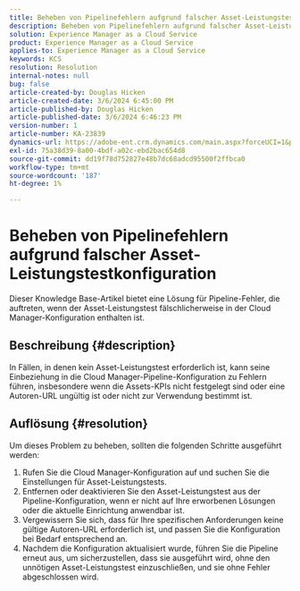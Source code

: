 ```yaml
---
title: Beheben von Pipelinefehlern aufgrund falscher Asset-Leistungstestkonfiguration
description: Beheben von Pipelinefehlern aufgrund falscher Asset-Leistungstestkonfiguration
solution: Experience Manager as a Cloud Service
product: Experience Manager as a Cloud Service
applies-to: Experience Manager as a Cloud Service
keywords: KCS
resolution: Resolution
internal-notes: null
bug: false
article-created-by: Douglas Hicken
article-created-date: 3/6/2024 6:45:00 PM
article-published-by: Douglas Hicken
article-published-date: 3/6/2024 6:46:23 PM
version-number: 1
article-number: KA-23839
dynamics-url: https://adobe-ent.crm.dynamics.com/main.aspx?forceUCI=1&pagetype=entityrecord&etn=knowledgearticle&id=f534b49e-e9db-ee11-904d-6045bd006793
exl-id: 75a38d39-8a00-4bdf-a02c-ebd2bac654d8
source-git-commit: dd19f78d752827e48b7dc68adcd95500f2ffbca0
workflow-type: tm+mt
source-wordcount: '187'
ht-degree: 1%

---
```


# Beheben von Pipelinefehlern aufgrund falscher Asset-Leistungstestkonfiguration


Dieser Knowledge Base-Artikel bietet eine Lösung für Pipeline-Fehler, die auftreten, wenn der Asset-Leistungstest fälschlicherweise in der Cloud Manager-Konfiguration enthalten ist.

## Beschreibung {#description}

In Fällen, in denen kein Asset-Leistungstest erforderlich ist, kann seine Einbeziehung in die Cloud Manager-Pipeline-Konfiguration zu Fehlern führen, insbesondere wenn die Assets-KPIs nicht festgelegt sind oder eine Autoren-URL ungültig ist oder nicht zur Verwendung bestimmt ist.

## Auflösung {#resolution}


Um dieses Problem zu beheben, sollten die folgenden Schritte ausgeführt werden:
1. Rufen Sie die Cloud Manager-Konfiguration auf und suchen Sie die Einstellungen für Asset-Leistungstests.
2. Entfernen oder deaktivieren Sie den Asset-Leistungstest aus der Pipeline-Konfiguration, wenn er nicht auf Ihre erworbenen Lösungen oder die aktuelle Einrichtung anwendbar ist.
3. Vergewissern Sie sich, dass für Ihre spezifischen Anforderungen keine gültige Autoren-URL erforderlich ist, und passen Sie die Konfiguration bei Bedarf entsprechend an.
4. Nachdem die Konfiguration aktualisiert wurde, führen Sie die Pipeline erneut aus, um sicherzustellen, dass sie ausgeführt wird, ohne den unnötigen Asset-Leistungstest einzuschließen, und sie ohne Fehler abgeschlossen wird.
